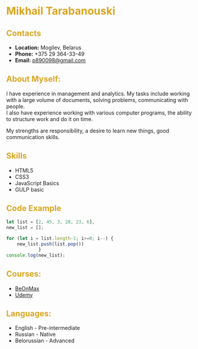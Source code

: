 <h1 style="color: #DAA520;">Mikhail Tarabanouski</h1>
<h2 style="color: #DAA520;">Contacts</h2>

* **Location:** Mogilev, Belarus
* **Phone:** +375 29 364-33-49
* **Email:** p890098@gmail.com

<h2 style="color: #DAA520;">About Myself:</h2>

I have experience in management and analytics.
My tasks include working with a large volume of documents, solving problems, communicating with people.<br/> 
I also have experience working with various computer programs, the ability to structure work and do it on time.

My strengths are responsibility, a desire to learn new things, good communication skills.  

<h2 style="color: #DAA520;">Skills</h2>

* HTML5 
* CSS3
* JavaScript Basics
* GULP basic

<h2 style="color: #DAA520;">Code Example</h2>

```javascript
let list = [2, 45, 3, 28, 23, 6],
new_list = [];

for (let i = list.length-1; i>=0; i--) {
    new_list.push(list.pop())        
            }
console.log(new_list);
```

<h2 style="color: #DAA520;">Courses:</h2>

* [BeOnMax](https://beonmax.com)
* [Udemy](https://udemy.com)

<h2 style="color: #DAA520;">Languages:</h2>

* English - Pre-intermediate
* Russian - Native
* Belorussian - Advanced